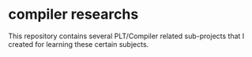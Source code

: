 # compiler researchs

This repository contains several PLT/Compiler related sub-projects that I created for learning these certain subjects.
